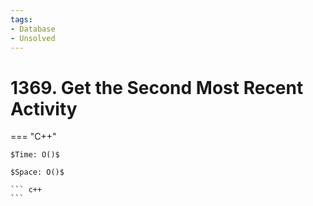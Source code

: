 ```yaml
---
tags:
- Database
- Unsolved
---
```



# 1369. Get the Second Most Recent Activity

=== "C++"

    $Time: O()$

    $Space: O()$

    ``` c++
    ```